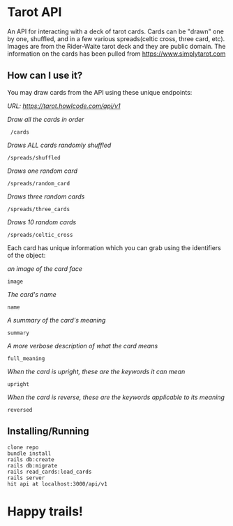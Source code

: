 # Tarot API

An API for interacting with a deck of tarot cards. Cards can be "drawn" one by one,
shuffled, and in a few various spreads(celtic cross, three card, etc). Images are
from the Rider-Waite tarot deck and they are public domain. The information on
the cards has been pulled from https://www.simplytarot.com

## How can I use it?

You may draw cards from the API using these unique endpoints:

_URL: https://tarot.howlcode.com/api/v1_

_Draw all the cards in order_

```
 /cards
```

_Draws ALL cards randomly shuffled_

```
/spreads/shuffled
```

_Draws one random card_

```
/spreads/random_card
```

_Draws three random cards_

```
/spreads/three_cards
```

_Draws 10 random cards_

```
/spreads/celtic_cross
```

Each card has unique information which you can grab using the identifiers of the object:

_an image of the card face_

```
image
```

_The card's name_

```
name
```

_A summary of the card's meaning_

```
summary
```

_A more verbose description of what the card means_

```
full_meaning
```

_When the card is upright, these are the keywords it can mean_

```
upright
```

_When the card is reverse, these are the keywords applicable to its meaning_

```
reversed
```

## Installing/Running

```
clone repo
bundle install
rails db:create
rails db:migrate
rails read_cards:load_cards
rails server
hit api at localhost:3000/api/v1
```

# Happy trails!
